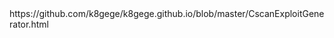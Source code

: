 <html>
<title>K8gege's Blog</title>
https://github.com/k8gege/k8gege.github.io/blob/master/CscanExploitGenerator.html
</html>
